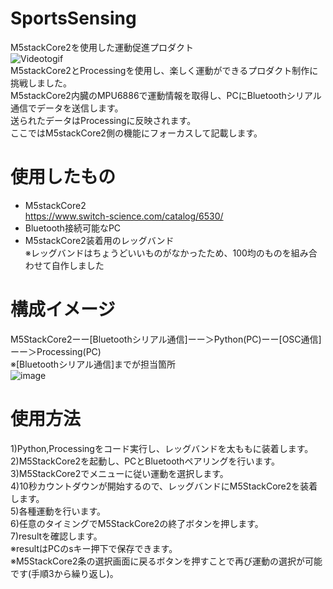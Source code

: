 # SportsSensing
M5stackCore2を使用した運動促進プロダクト  
![Videotogif](https://user-images.githubusercontent.com/102903015/194477477-780f9adb-0df9-4ed9-b6cf-ea948ea1305a.gif)  
M5stackCore2とProcessingを使用し、楽しく運動ができるプロダクト制作に挑戦しました。  
M5stackCore2内臓のMPU6886で運動情報を取得し、PCにBluetoothシリアル通信でデータを送信します。  
送られたデータはProcessingに反映されます。  
ここではM5stackCore2側の機能にフォーカスして記載します。
# 使用したもの
- M5stackCore2  
https://www.switch-science.com/catalog/6530/  
- Bluetooth接続可能なPC  
- M5stackCore2装着用のレッグバンド  
※レッグバンドはちょうどいいものがなかったため、100均のものを組み合わせて自作しました
# 構成イメージ
M5StackCore2ーー[Bluetoothシリアル通信]ーー＞Python(PC)ーー[OSC通信]ーー＞Processing(PC)  
※[Bluetoothシリアル通信]までが担当箇所  
![image](https://user-images.githubusercontent.com/102903015/194478515-2e86ee0d-64a2-4807-ba11-ac7b7614bd36.png)
# 使用方法
1)Python,Processingをコード実行し、レッグバンドを太ももに装着します。  
2)M5StackCore2を起動し、PCとBluetoothペアリングを行います。  
3)M5StackCore2でメニューに従い運動を選択します。  
4)10秒カウントダウンが開始するので、レッグバンドにM5StackCore2を装着します。  
5)各種運動を行います。  
6)任意のタイミングでM5StackCore2の終了ボタンを押します。  
7)resultを確認します。  
※resultはPCのsキー押下で保存できます。  
※M5StackCore2条の選択画面に戻るボタンを押すことで再び運動の選択が可能です(手順3から繰り返し)。  
